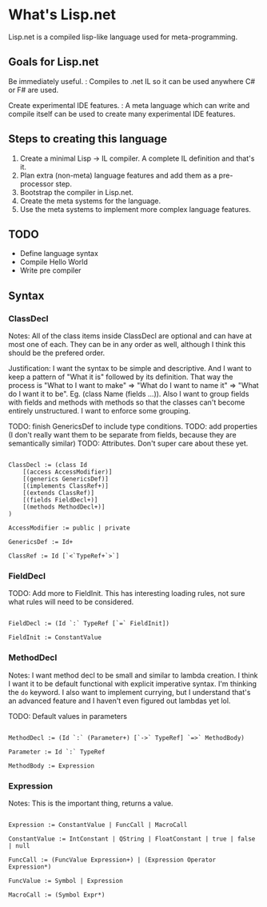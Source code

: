 # What's Lisp.net

Lisp.net is a compiled lisp-like language used for meta-programming.  

## Goals for Lisp.net

Be immediately useful. 
: Compiles to .net IL so it can be used anywhere C# or F# are used.

Create experimental IDE features.
: A meta language which can write and compile itself can be used to create many experimental IDE features.

## Steps to creating this language

1. Create a minimal Lisp -> IL compiler.  A complete IL definition and that's it.
2. Plan extra (non-meta) language features and add them as a pre-processor step.
3. Bootstrap the compiler in Lisp.net.
4. Create the meta systems for the language.
5. Use the meta systems to implement more complex language features.

## TODO

- Define language syntax
- Compile Hello World
- Write pre compiler

## Syntax

### ClassDecl

Notes: All of the class items inside ClassDecl are optional and can have at most one of each.
They can be in any order as well, although I think this should be the prefered order.

Justification: I want the syntax to be simple and descriptive.  And I want to keep a pattern of
"What it is" followed by its definition.  That way the process is "What to I want to make" => "What do I want to name it" => "What do I want it to be". Eg. (class Name (fields ...)).  Also I want to group fields with fields and methods with methods so that the classes can't become entirely unstructured. I want to enforce some grouping.

TODO: finish GenericsDef to include type conditions.
TODO: add properties (I don't really want them to be separate from fields, because they are semantically similar)
TODO: Attributes. Don't super care about these yet. 

```Lisp

ClassDecl := (class Id
    [(access AccessModifier)]
    [(generics GenericsDef)]
    [(implements ClassRef+)]
    [(extends ClassRef)]
    [(fields FieldDecl+)]
    [(methods MethodDecl+)]
)

AccessModifier := public | private

GenericsDef := Id+

ClassRef := Id [`<`TypeRef+`>`]
```

### FieldDecl

TODO: Add more to FieldInit. This has interesting loading rules, not sure what rules will need to be considered.

```Lisp

FieldDecl := (Id `:` TypeRef [`=` FieldInit])

FieldInit := ConstantValue

```

### MethodDecl

Notes: I want method decl to be small and similar to lambda creation. I think I want it to be default functional with explicit imperative syntax. I'm thinking the `do` keyword. I also want to implement currying, but I understand that's an advanced feature and I haven't even figured out lambdas yet lol.

TODO: Default values in parameters

```Lisp

MethodDecl := (Id `:` (Parameter+) [`->` TypeRef] `=>` MethodBody)

Parameter := Id `:` TypeRef

MethodBody := Expression

```

### Expression

Notes: This is the important thing, returns a value.

```Lisp

Expression := ConstantValue | FuncCall | MacroCall

ConstantValue := IntConstant | QString | FloatConstant | true | false | null

FuncCall := (FuncValue Expression+) | (Expression Operator Expression*)

FuncValue := Symbol | Expression

MacroCall := (Symbol Expr*)

```
